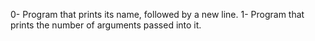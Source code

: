 0- Program that prints its name, followed by a new line.
1- Program that prints the number of arguments passed into it.


